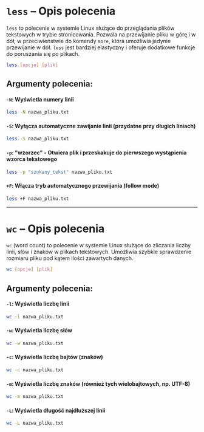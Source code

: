 # `less` – Opis polecenia

`less` to polecenie w systemie Linux służące do przeglądania plików tekstowych w trybie stronicowania. Pozwala na przewijanie pliku w górę i w dół, w przeciwieństwie do komendy `more`, która umożliwia jedynie przewijanie w dół. `less` jest bardziej elastyczny i oferuje dodatkowe funkcje do poruszania się po plikach.
```bash
less [opcje] [plik]
```
## Argumenty polecenia:
#### `-N`: Wyświetla numery linii
```bash
less -N nazwa_pliku.txt
```
#### `-S`: Wyłącza automatyczne zawijanie linii (przydatne przy długich liniach)
```bash
less -S nazwa_pliku.txt
```
#### `-p`: "wzorzec" - Otwiera plik i przeskakuje do pierwszego wystąpienia wzorca tekstowego
```bash
less -p "szukany_tekst" nazwa_pliku.txt
```
#### `+F`: Włącza tryb automatycznego przewijania (follow mode)
```bash
less +F nazwa_pliku.txt
```
<hr>

# `wc` – Opis polecenia

`wc` (word count) to polecenie w systemie Linux służące do zliczania liczby linii, słów i znaków w plikach tekstowych. Umożliwia szybkie sprawdzenie rozmiaru pliku pod kątem ilości zawartych danych.

```bash
wc [opcje] [plik]
```
## Argumenty polecenia:
#### `-l`: Wyświetla liczbę linii
```bash
wc -l nazwa_pliku.txt
```
#### `-w`: Wyświetla liczbę słów
```bash
wc -w nazwa_pliku.txt
```
#### `-c`: Wyświetla liczbę bajtów (znaków)
```bash
wc -c nazwa_pliku.txt
```
#### `-m`: Wyświetla liczbę znaków (również tych wielobajtowych, np. UTF-8)
```bash
wc -m nazwa_pliku.txt
```
#### `-L`: Wyświetla długość najdłuższej linii
```bash
wc -L nazwa_pliku.txt
```
